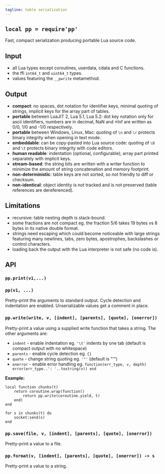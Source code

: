 ```yaml
---
tagline: table serialization
---
```


## `local pp = require'pp'`

Fast, compact serialization producing portable Lua source code.

## Input

  * all Lua types except coroutines, userdata, cdata and C functions.
  * the ffi `int64_t` and `uint64_t` types.
  * values featuring the `__pwrite` metamethod.


## Output

  * **compact**: no spaces, dot notation for identifier keys, minimal
  quoting of strings, implicit keys for the array part of tables.
  * **portable** between LuaJIT 2, Lua 5.1, Lua 5.2: dot key notation only
  for ascii identifiers, numbers are in decimal, NaN and ±Inf are written
  as 0/0, 1/0 and -1/0 respectively.
  * **portable** between Windows, Linux, Mac: quoting of `\n` and `\r`
  protects binary integrity when opening in text mode.
  * **embeddable**: can be copy-pasted into Lua source code: quoting
  of `\0` and `\t` protects binary integrity with code editors.
  * **human readable**: indentation (optional, configurable); array part
  printed separately with implicit keys.
  * **stream-based**: the string bits are written with a writer function
  to minimize the amount of string concatenation and memory footprint.
  * **non-deterministic**: table keys are not sorted, so not friendly to
  diff or checksum.
  * **non-identical**: object identity is not tracked and is not
  preserved (table references are dereferenced).

## Limitations

  * recursive: table nesting depth is stack-bound.
  * some fractions are not compact eg. the fraction 5/6 takes 19 bytes
  vs 8 bytes in its native double format.
  * strings need escaping which could become noticeable with large strings
  featuring many newlines, tabs, zero bytes, apostrophes, backslashes
  or control characters.
  * loading back the output with the Lua interpreter is not safe (no code is).

## API

### `pp.print(v1,...)`
### `pp(v1, ...)`

Pretty-print the arguments to standard output.
Cycle detection and indentation are enabled.
Unserializable values get a comment in place.


### `pp.write(write, v, [indent], [parents], [quote], [onerror])`

Pretty-print a value using a supplied write function that takes a string.
The other arguments are:

  * `indent` - enable indentation eg. `'\t'` indents by one tab
  (default is compact output with no whitespace)
  * `parents` - enable cycle detection eg. `{}`
  * `quote` - change string quoting eg. `'"'` (default is "'")
  * `onerror` - enable error handling eg. `function(err_type, v, depth)
  error(err_type..': '..tostring(v)) end`

__Example:__

~~~{.lua}
local function chunks(t)
	return coroutine.wrap(function()
		return pp.write(coroutine.yield, t)
	end)
end

for s in chunks(t) do
	socket:send(s)
end
~~~

### `pp.save(file, v, [indent], [parents], [quote], [onerror])`

Pretty-print a value to a file.


### `pp.format(v, [indent], [parents], [quote], [onerror]) -> s`

Pretty-print a value to a string.
